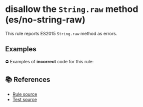 # disallow the `String.raw` method (es/no-string-raw)

This rule reports ES2015 `String.raw` method as errors.

## Examples

⛔ Examples of **incorrect** code for this rule:

<eslint-playground type="bad" code="/*eslint es/no-string-raw: error */
const pattern = String.raw`[\w_$]+`
" />

## 📚 References

- [Rule source](https://github.com/mysticatea/eslint-plugin-es/blob/v1.3.0/lib/rules/no-string-raw.js)
- [Test source](https://github.com/mysticatea/eslint-plugin-es/blob/v1.3.0/tests/lib/rules/no-string-raw.js)
